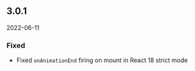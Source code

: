## 3.0.1

2022-06-11

### Fixed

-   Fixed `onAnimationEnd` firing on mount in React 18 strict mode
